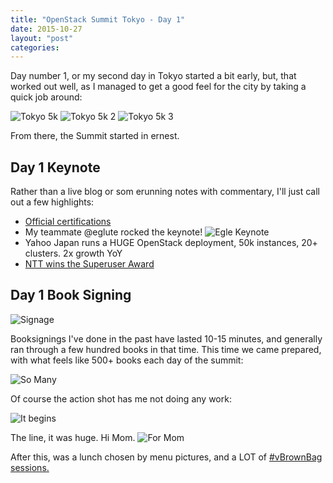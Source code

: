 ```yaml
---
title: "OpenStack Summit Tokyo - Day 1"
date: 2015-10-27
layout: "post"
categories: 
---
```


Day number 1, or my second day in Tokyo started a bit early, but, that worked out well, as I managed to get a good feel for the city by taking a quick job around:

![Tokyo 5k](https://dl.dropboxusercontent.com/u/2201734/IMG_9332.JPG)
![Tokyo 5k 2](https://dl.dropboxusercontent.com/u/2201734/IMG_9339.JPG)
![Tokyo 5k 3](https://dl.dropboxusercontent.com/u/2201734/IMG_9342.JPG)

From there, the Summit started in ernest.

## Day 1 Keynote
Rather than a live blog or som erunning notes with commentary, I'll just call out a few highlights:
- [Official certifications](http://www.openstack.org/news/view/133/openstack-foundation-launches-professional-certification-program-for-openstack-cloud-administrators)
- My teammate @eglute rocked the keynote!
![Egle Keynote](https://pbs.twimg.com/media/CSSHwPVUEAAyqCx.jpg:large)
- Yahoo Japan runs a HUGE OpenStack deployment, 50k instances, 20+ clusters. 2x growth YoY
- [NTT wins the Superuser Award](http://superuser.openstack.org/articles/and-the-superuser-award-goes-to-e7207daf-6e31-4fc6-96b8-0c6108ada47a)

## Day 1 Book Signing

![Signage](https://pbs.twimg.com/media/CSSUFAcUkAAhot3.jpg)

Booksignings I've done in the past have lasted 10-15 minutes, and generally ran through a few hundred books in that time. This time we came prepared, with what feels like 500+ books each day of the summit:

![So Many](https://pbs.twimg.com/media/CSSbrwQUwAAABfm.jpg)

Of course the action shot has me not doing any work:

![It begins](https://pbs.twimg.com/media/CSScSqxU8AAGqJQ.jpg)

The line, it was huge. Hi Mom.
![For Mom](https://pbs.twimg.com/media/CSSlkSnUwAAQhRH.jpg)

After this, was a lunch chosen by menu pictures, and a LOT of [#vBrownBag sessions.](https://t.co/hhKWU65kK9)